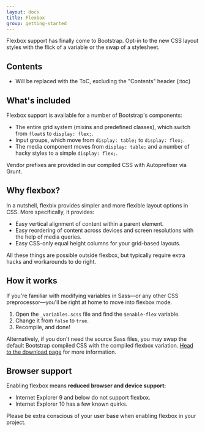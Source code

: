 ```yaml
---
layout: docs
title: Flexbox
group: getting-started
---
```


Flexbox support has finally come to Bootstrap. Opt-in to the new CSS layout styles with the flick of a variable or the swap of a stylesheet.

## Contents

* Will be replaced with the ToC, excluding the "Contents" header
{:toc}

## What's included

Flexbox support is available for a number of Bootstrap's components:

- The entire grid system (mixins and predefined classes), which switch from `float`s to `display: flex;`.
- Input groups, which move from `display: table;` to `display: flex;`.
- The media component moves from `display: table;` and a number of hacky styles to a simple `display: flex;`.

Vendor prefixes are provided in our compiled CSS with Autoprefixer via Grunt.

## Why flexbox?

In a nutshell, flexbix provides simpler and more flexible layout options in CSS. More specifically, it provides:

- Easy vertical alignment of content within a parent element.
- Easy reordering of content across devices and screen resolutions with the help of media queries.
- Easy CSS-only equal height columns for your grid-based layouts.

All these things are possible outside flexbox, but typically require extra hacks and workarounds to do right.

## How it works

If you're familiar with modifying variables in Sass—or any other CSS preprocessor—you'll be right at home to move into flexbox mode.

1. Open the `_variables.scss` file and find the `$enable-flex` variable.
2. Change it from `false` to `true`.
3. Recompile, and done!

Alternatively, if you don't need the source Sass files, you may swap the default Bootstrap compiled CSS with the compiled flexbox variation. [Head to the download page](/getting-started/download) for more information.

## Browser support

Enabling flexbox means **reduced browser and device support:**

- Internet Explorer 9 and below do not support flexbox.
- Internet Explorer 10 has a few known quirks.

Please be extra conscious of your user base when enabling flexbox in your project.
